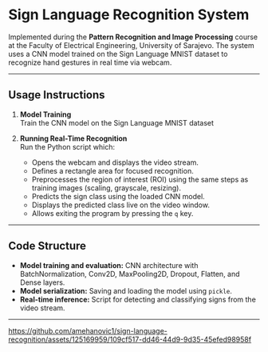 # Sign Language Recognition System  

Implemented during the **Pattern Recognition and Image Processing** course at the Faculty of Electrical Engineering, University of Sarajevo. The system uses a CNN model trained on the Sign Language MNIST dataset to recognize hand gestures in real time via webcam.

---

## Usage Instructions

1. **Model Training**  
   Train the CNN model on the Sign Language MNIST dataset

2. **Running Real-Time Recognition**  
   Run the Python script which:  
   - Opens the webcam and displays the video stream.  
   - Defines a rectangle area for focused recognition.  
   - Preprocesses the region of interest (ROI) using the same steps as training images (scaling, grayscale, resizing).  
   - Predicts the sign class using the loaded CNN model.  
   - Displays the predicted class live on the video window.  
   - Allows exiting the program by pressing the `q` key.

---

## Code Structure

- **Model training and evaluation:** CNN architecture with BatchNormalization, Conv2D, MaxPooling2D, Dropout, Flatten, and Dense layers.  
- **Model serialization:** Saving and loading the model using `pickle`.  
- **Real-time inference:** Script for detecting and classifying signs from the video stream.

---


https://github.com/amehanovic1/sign-language-recognition/assets/125169959/109cf517-dd46-44d9-9d35-45efed98958f


